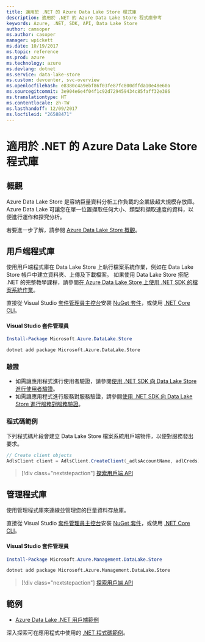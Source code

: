 ```yaml
---
title: 適用於 .NET 的 Azure Data Lake Store 程式庫
description: 適用於 .NET 的 Azure Data Lake Store 程式庫參考
keywords: Azure, .NET, SDK, API, Data Lake Store
author: camsoper
ms.author: casoper
manager: wpickett
ms.date: 10/19/2017
ms.topic: reference
ms.prod: azure
ms.technology: azure
ms.devlang: dotnet
ms.service: data-lake-store
ms.custom: devcenter, svc-overview
ms.openlocfilehash: e8380c4a9ebf86f03fe87fc800dffda10e48e60a
ms.sourcegitcommit: 3e904e6e4f04f1c92d729459434c85faff32e386
ms.translationtype: HT
ms.contentlocale: zh-TW
ms.lasthandoff: 12/09/2017
ms.locfileid: "26588471"
---
```

# <a name="azure-data-lake-store-libraries-for-net"></a>適用於 .NET 的 Azure Data Lake Store 程式庫

## <a name="overview"></a>概觀

Azure Data Lake Store 是容納巨量資料分析工作負載的企業級超大規模存放庫。 Azure Data Lake 可讓您在單一位置擷取任何大小、類型和擷取速度的資料，以便進行運作和探究分析。

若要進一步了解，請參閱 [Azure Data Lake Store 概觀](/azure/data-lake-store/data-lake-store-overview)。

## <a name="client-library"></a>用戶端程式庫

使用用戶端程式庫在 Data Lake Store 上執行檔案系統作業，例如在 Data Lake Store 帳戶中建立資料夾、上傳及下載檔案。  如果使用 Data Lake Store 搭配 .NET 的完整教學課程，請參閱[在 Azure Data Lake Store 上使用 .NET SDK 的檔案系統作業](/azure/data-lake-store/data-lake-store-data-operations-net-sdk)。

直接從 Visual Studio [套件管理員主控台][PackageManager]安裝 [NuGet 套件](https://www.nuget.org/packages/Microsoft.Azure.Management.DataLake.Store)，或使用 [.NET Core CLI][DotNetCLI]。

#### <a name="visual-studio-package-manager"></a>Visual Studio 套件管理員

```powershell
Install-Package Microsoft.Azure.DataLake.Store
```

```bash
dotnet add package Microsoft.Azure.DataLake.Store
```
### <a name="authentication"></a>驗證

* 如需讓應用程式進行使用者驗證，請參閱[使用 .NET SDK 向 Data Lake Store 進行使用者驗證](/azure/data-lake-store/data-lake-store-end-user-authenticate-net-sdk)。
* 如需讓應用程式進行服務對服務驗證，請參閱[使用 .NET SDK 向 Data Lake Store 進行服務對服務驗證](/azure/data-lake-store/data-lake-store-service-to-service-authenticate-net-sdk)。

### <a name="code-example"></a>程式碼範例

下列程式碼片段會建立 Data Lake Store 檔案系統用戶端物件，以便對服務發出要求。

```csharp
// Create client objects
AdlsClient client = AdlsClient.CreateClient(_adlsAccountName, adlCreds);
```

> [!div class="nextstepaction"]
> [探索用戶端 API](/dotnet/api/overview/azure/datalakestore/client)


## <a name="management-library"></a>管理程式庫

使用管理程式庫來連線並管理您的巨量資料存放庫。

直接從 Visual Studio [套件管理員主控台][PackageManager]安裝 [NuGet 套件](https://www.nuget.org/packages/Microsoft.Azure.Management.DataLake.Store)，或使用 [.NET Core CLI][DotNetCLI]。

#### <a name="visual-studio-package-manager"></a>Visual Studio 套件管理員

```powershell
Install-Package Microsoft.Azure.Management.DataLake.Store
```

```bash
dotnet add package Microsoft.Azure.Management.DataLake.Store
```

> [!div class="nextstepaction"]
> [探索用戶端 API](/dotnet/api/overview/azure/datalakestore/management)


## <a name="samples"></a>範例

* [Azure Data Lake .NET 用戶端範例](https://azure.microsoft.com/en-us/resources/samples/data-lake-dotnet-client/)

深入探索可在應用程式中使用的 [.NET 程式碼範例](https://azure.microsoft.com/resources/samples/?platform=dotnet)。

[PackageManager]: https://docs.microsoft.com/nuget/tools/package-manager-console
[DotNetCLI]: https://docs.microsoft.com/dotnet/core/tools/dotnet-add-package
